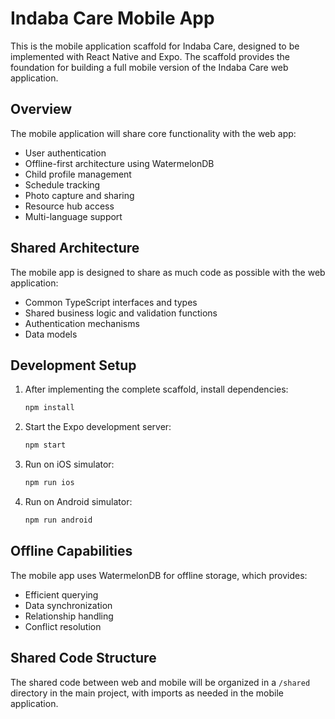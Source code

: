 # Indaba Care Mobile App

This is the mobile application scaffold for Indaba Care, designed to be implemented with React Native and Expo. The scaffold provides the foundation for building a full mobile version of the Indaba Care web application.

## Overview

The mobile application will share core functionality with the web app:
- User authentication
- Offline-first architecture using WatermelonDB
- Child profile management
- Schedule tracking
- Photo capture and sharing
- Resource hub access
- Multi-language support

## Shared Architecture

The mobile app is designed to share as much code as possible with the web application:
- Common TypeScript interfaces and types
- Shared business logic and validation functions
- Authentication mechanisms
- Data models

## Development Setup

1. After implementing the complete scaffold, install dependencies:
   ```bash
   npm install
   ```

2. Start the Expo development server:
   ```bash
   npm start
   ```

3. Run on iOS simulator:
   ```bash
   npm run ios
   ```

4. Run on Android simulator:
   ```bash
   npm run android
   ```

## Offline Capabilities

The mobile app uses WatermelonDB for offline storage, which provides:
- Efficient querying
- Data synchronization
- Relationship handling
- Conflict resolution

## Shared Code Structure

The shared code between web and mobile will be organized in a `/shared` directory in the main project, with imports as needed in the mobile application.

